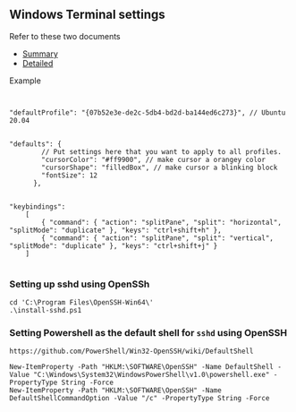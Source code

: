 ## Windows Terminal settings
Refer to these two documents
- [Summary](https://github.com/microsoft/terminal/blob/master/doc/user-docs/UsingJsonSettings.md)
- [Detailed](https://github.com/microsoft/terminal/blob/master/doc/cascadia/SettingsSchema.md) 

Example
```


"defaultProfile": "{07b52e3e-de2c-5db4-bd2d-ba144ed6c273}", // Ubuntu 20.04


"defaults": {
        // Put settings here that you want to apply to all profiles.
        "cursorColor": "#ff9900", // make cursor a orangey color
        "cursorShape": "filledBox", // make cursor a blinking block
        "fontSize": 12
      },


"keybindings":
    [
        { "command": { "action": "splitPane", "split": "horizontal", "splitMode": "duplicate" }, "keys": "ctrl+shift+h" },
        { "command": { "action": "splitPane", "split": "vertical", "splitMode": "duplicate" }, "keys": "ctrl+shift+j" }
    ]      


```
  
### Setting up sshd using OpenSSh
```
cd 'C:\Program Files\OpenSSH-Win64\'
.\install-sshd.ps1
```

### Setting Powershell as the default shell for `sshd` using OpenSSH
```
https://github.com/PowerShell/Win32-OpenSSH/wiki/DefaultShell

New-ItemProperty -Path "HKLM:\SOFTWARE\OpenSSH" -Name DefaultShell -Value "C:\Windows\System32\WindowsPowerShell\v1.0\powershell.exe" -PropertyType String -Force
New-ItemProperty -Path "HKLM:\SOFTWARE\OpenSSH" -Name DefaultShellCommandOption -Value "/c" -PropertyType String -Force
``` 
